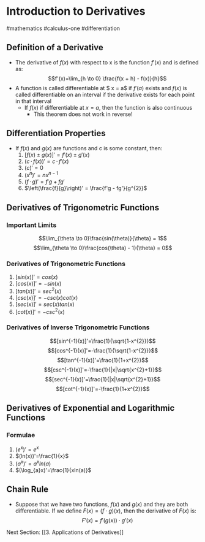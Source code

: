 # Introduction to Derivatives 
#mathematics #calculus-one #differentiation

## Definition of a Derivative
 - The derivative of $f(x)$ with respect to x is the function $f'(x)$ and is defined as: $$f'(x)=\lim_{h \to 0} \frac{f(x + h) - f(x)}{h}$$
 - A function is called differentiable at $ x = a$ if $f'(a)$ exists and $f(x)$ is called differentiable on an interval if the derivative exists for each point in that interval
	 - If $f(x)$ if differentiable at $x = a$, then the function is also continuous
		 - This theorem does not work in reverse!

## Differentiation Properties
 - If $f(x)$ and $g(x)$ are functions and c is some constant, then:
	1. $[f(x) \pm g(x)]' = f'(x) \pm g'(x)$
	2. $(c \, \cdot \, f(x))' = c \, \cdot \, f'(x)$
	3. $(c)' = 0$
	4. $(x^{n})' = nx^{n - 1}$
	5. $(f \, \cdot \, g)' = f'g + fg'$
	6. $\left(\frac{f}{g}\right)' = \frac{f'g - fg'}{g^{2}}$

 ## Derivatives of Trigonometric Functions
 ### Important Limits
$$\lim_{\theta \to 0}\frac{sin(\theta)}{\theta} = 1$$
$$\lim_{\theta \to 0}\frac{cos(\theta) - 1}{\theta} = 0$$

### Derivatives of Trigonometric Functions
1. $[sin(x)]' = cos(x)$
2. $[cos(x)]'=-sin(x)$
3. $[tan(x)]'=sec^{2}(x)$
4. $[csc(x)]'=-csc(x)cot(x)$
5. $[sec(x)]'=sec(x)tan(x)$
6. $[cot(x)]'=-csc^{2}(x)$

### Derivatives of Inverse Trigonometric Functions
$$[sin^{-1}(x)]'=\frac{1}{\sqrt{1-x^{2}}}$$
$$[cos^{-1}(x)]'=-\frac{1}{\sqrt{1-x^{2}}}$$
$$[tan^{-1}(x)]'=\frac{1}{1+x^{2}}$$
$$[csc^{-1}(x)]'=-\frac{1}{|x|\sqrt{x^{2}+1}}$$
$$[sec^{-1}(x)]'=\frac{1}{|x|\sqrt{x^{2}+1}}$$
$$[cot^{-1}(x)]'=-\frac{1}{1+x^{2}}$$

## Derivatives of Exponential and Logarithmic Functions
### Formulae
1. $(e^{x})'=e^{x}$
2. $(ln(x))'=\frac{1}{x}$
3. $(a^{x})'=a^{x}ln(a)$
4. $(\log_{a}x)'=\frac{1}{xln(a)}$

## Chain Rule
 - Suppose that we have two functions, $f(x)$ and $g(x)$ and they are both differentiable. If we define $F(x)=(f \cdot g)(x)$, then the derivative of $F(x)$ is: $$F'(x) = f'(g(x)) \cdot g'(x)$$

Next Section: [[3. Applications of Derivatives]]